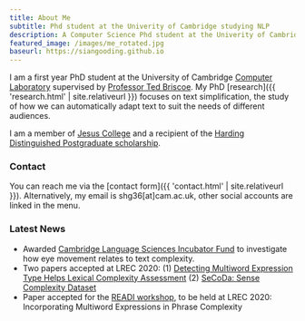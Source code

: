 ```yaml
---
title: About Me
subtitle: Phd student at the Univerity of Cambridge studying NLP
description: A Computer Science Phd student at the Univerity of Cambridge
featured_image: /images/me_rotated.jpg
baseurl: https://siangooding.github.io
---
```


I am a first year PhD student at the University of Cambridge <a href="https://www.cl.cam.ac.uk">Computer Laboratory</a> supervised by <a href="https://scholar.google.com/citations?hl=en&user=qNP6lAwAAAAJ">Professor Ted Briscoe</a>. My PhD [research]({{ 'research.html' | site.relativeurl }}) focuses on text simplification, the study of how we can automatically adapt text to suit the needs of different audiences. 

I am a member of <a href="https://www.jesus.cam.ac.uk"> Jesus College</a> and a recipient of the <a href ="https://www.caths.cam.ac.uk/harding">Harding Distinguished Postgraduate scholarship</a>. 


### Contact 

You can reach me via the [contact form]({{ 'contact.html' | site.relativeurl }}). Alternatively, my email is shg36[at]cam.ac.uk, other social accounts are linked in the menu. 


### Latest News 
+ Awarded <a href="https://twitter.com/SianGooding/status/1232797416635719680">Cambridge Language Sciences Incubator Fund</a> to investigate how eye movement relates to text complexity.
+ Two papers accepted at LREC 2020: (1) <a href="http://www.lrec-conf.org/proceedings/lrec2020/pdf/2020.lrec-1.545.pdf">Detecting Multiword Expression Type Helps Lexical Complexity Assessment</a> (2) <a href="http://www.lrec-conf.org/proceedings/lrec2020/pdf/2020.lrec-1.730.pdf">SeCoDa: Sense Complexity Dataset</a>
+ Paper accepted for the <a href="https://readi-lrec2020.wixsite.com/readi-lrec2020">READI workshop</a>, to be held at LREC 2020: Incorporating Multiword Expressions in Phrase Complexity





